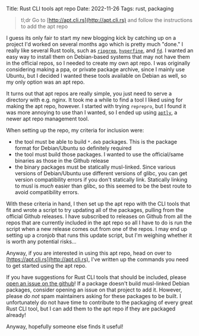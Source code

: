 Title: Rust CLI tools apt repo
Date: 2022-11-26
Tags: rust, packaging

> tl;dr
> Go to [http://apt.cli.rs](http://apt.cli.rs) and follow the instructions to add the apt repo

I guess its only fair to start my new blogging kick by catching up on a project I'd worked on several months ago which is pretty much "done." I really like several Rust tools, such as [`ripgrep`](https://github.com/BurntSushi/ripgrep), [`hyperfine`](https://github.com/sharkdp/hyperfine), and [`fd`](https://github.com/sharkdp/fd). I wanted an easy way to install them on Debian-based systems that may not have them in the official repos, so I needed to create my own apt repo. I was originally considering making a ppa, or private package archive, since I mainly use Ubuntu, but I decided I wanted these tools available on Debian as well, so my only option was an apt repo.

It turns out that apt repos are really simple, you just need to serve a directory with e.g. nginx. It took me a while to find a tool I liked using for making the apt repo, however. I started with trying `reprepro`, but I found it was more annoying to use than I wanted, so I ended up using [`aptly`](https://www.aptly.info/), a newer apt repo management tool.

When setting up the repo, my criteria for inclusion were:

 - the tool must be able to build `*.deb` packages. This is the package format for Debian/Ubuntu so definitely required
 - the tool must build those packages. I wanted to use the official/same binaries as those in the Github release
 - the binary packages must be statically musl-linked. Since various versions of Debian/Ubuntu use different versions of glibc, you can get version compatibility errors if you don't statically link. Statically linking to musl is *much* easier than glibc, so this seemed to be the best route to avoid compatibility errors.

With these criteria in hand, I then set up the apt repo with the CLI tools that fit and wrote a script to try updating all of the packages, pulling from the official Github releases. I have subscribed to releases on Github from all the repos that are currently included in the apt repo so all I have to do is run the script when a new release comes out from one of the repos. I may end up setting up a cronjob that runs this update script, but I'm weighing whether it is worth any potential risks...

Anyway, if you are interested in using this apt repo, head on over to [https://apt.cli.rs](http://apt.cli.rs), I've written up the commands you need to get started using the apt repo.

If you have suggestions for Rust CLI tools that should be included, please [open an issue on the github](https://github.com/emmatyping/apt.cli.rs/issues/new)! If a package doesn't build musl-linked Debian packages, consider opening an issue on that project to add it. However, please *do not* spam maintainers asking for these packages to be built. I unfortunately do not have time to contribute to the packaging of every great Rust CLI tool, but I can add them to the apt repo if they are packaged already!

Anyway, hopefully someone else finds it useful!
